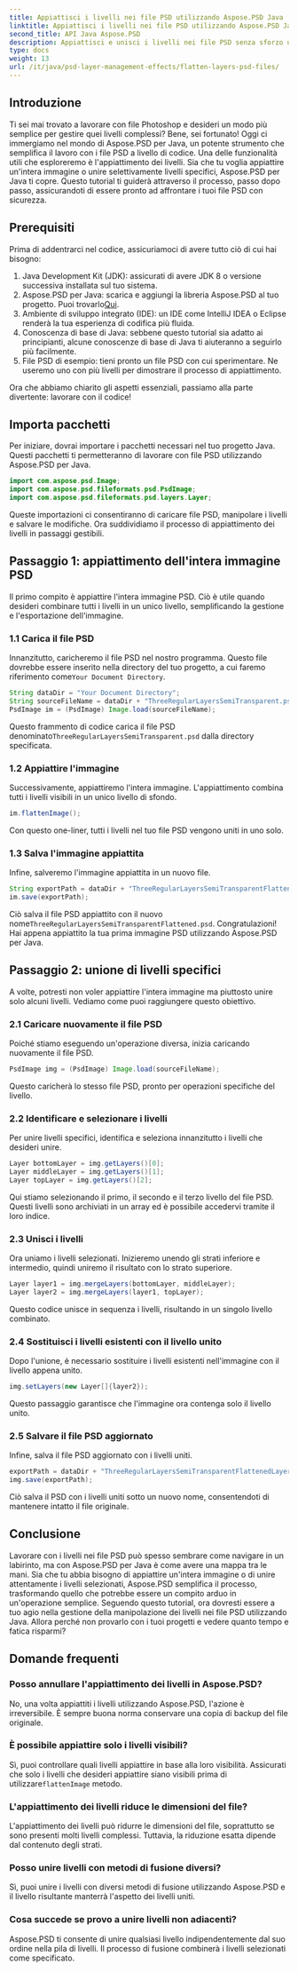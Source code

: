 ```yaml
---
title: Appiattisci i livelli nei file PSD utilizzando Aspose.PSD Java
linktitle: Appiattisci i livelli nei file PSD utilizzando Aspose.PSD Java
second_title: API Java Aspose.PSD
description: Appiattisci e unisci i livelli nei file PSD senza sforzo utilizzando Aspose.PSD per Java. Segui questa guida passo passo per semplificare la gestione dei file PSD.
type: docs
weight: 13
url: /it/java/psd-layer-management-effects/flatten-layers-psd-files/
---
```

## Introduzione

Ti sei mai trovato a lavorare con file Photoshop e desideri un modo più semplice per gestire quei livelli complessi? Bene, sei fortunato! Oggi ci immergiamo nel mondo di Aspose.PSD per Java, un potente strumento che semplifica il lavoro con i file PSD a livello di codice. Una delle funzionalità utili che esploreremo è l'appiattimento dei livelli. Sia che tu voglia appiattire un'intera immagine o unire selettivamente livelli specifici, Aspose.PSD per Java ti copre. Questo tutorial ti guiderà attraverso il processo, passo dopo passo, assicurandoti di essere pronto ad affrontare i tuoi file PSD con sicurezza.

## Prerequisiti

Prima di addentrarci nel codice, assicuriamoci di avere tutto ciò di cui hai bisogno:

1. Java Development Kit (JDK): assicurati di avere JDK 8 o versione successiva installata sul tuo sistema.
2.  Aspose.PSD per Java: scarica e aggiungi la libreria Aspose.PSD al tuo progetto. Puoi trovarlo[Qui](https://releases.aspose.com/psd/java/).
3. Ambiente di sviluppo integrato (IDE): un IDE come IntelliJ IDEA o Eclipse renderà la tua esperienza di codifica più fluida.
4. Conoscenza di base di Java: sebbene questo tutorial sia adatto ai principianti, alcune conoscenze di base di Java ti aiuteranno a seguirlo più facilmente.
5. File PSD di esempio: tieni pronto un file PSD con cui sperimentare. Ne useremo uno con più livelli per dimostrare il processo di appiattimento.

Ora che abbiamo chiarito gli aspetti essenziali, passiamo alla parte divertente: lavorare con il codice!

## Importa pacchetti

Per iniziare, dovrai importare i pacchetti necessari nel tuo progetto Java. Questi pacchetti ti permetteranno di lavorare con file PSD utilizzando Aspose.PSD per Java.

```java
import com.aspose.psd.Image;
import com.aspose.psd.fileformats.psd.PsdImage;
import com.aspose.psd.fileformats.psd.layers.Layer;
```

Queste importazioni ci consentiranno di caricare file PSD, manipolare i livelli e salvare le modifiche. Ora suddividiamo il processo di appiattimento dei livelli in passaggi gestibili.

## Passaggio 1: appiattimento dell'intera immagine PSD

Il primo compito è appiattire l'intera immagine PSD. Ciò è utile quando desideri combinare tutti i livelli in un unico livello, semplificando la gestione e l'esportazione dell'immagine.

### 1.1 Carica il file PSD

 Innanzitutto, caricheremo il file PSD nel nostro programma. Questo file dovrebbe essere inserito nella directory del tuo progetto, a cui faremo riferimento come`Your Document Directory`.

```java
String dataDir = "Your Document Directory";
String sourceFileName = dataDir + "ThreeRegularLayersSemiTransparent.psd";
PsdImage im = (PsdImage) Image.load(sourceFileName);
```

Questo frammento di codice carica il file PSD denominato`ThreeRegularLayersSemiTransparent.psd` dalla directory specificata.

### 1.2 Appiattire l'immagine

Successivamente, appiattiremo l'intera immagine. L'appiattimento combina tutti i livelli visibili in un unico livello di sfondo.

```java
im.flattenImage();
```

Con questo one-liner, tutti i livelli nel tuo file PSD vengono uniti in uno solo.

### 1.3 Salva l'immagine appiattita

Infine, salveremo l'immagine appiattita in un nuovo file.

```java
String exportPath = dataDir + "ThreeRegularLayersSemiTransparentFlattened.psd";
im.save(exportPath);
```

 Ciò salva il file PSD appiattito con il nuovo nome`ThreeRegularLayersSemiTransparentFlattened.psd`. Congratulazioni! Hai appena appiattito la tua prima immagine PSD utilizzando Aspose.PSD per Java.

## Passaggio 2: unione di livelli specifici

A volte, potresti non voler appiattire l'intera immagine ma piuttosto unire solo alcuni livelli. Vediamo come puoi raggiungere questo obiettivo.

### 2.1 Caricare nuovamente il file PSD

Poiché stiamo eseguendo un'operazione diversa, inizia caricando nuovamente il file PSD.

```java
PsdImage img = (PsdImage) Image.load(sourceFileName);
```

Questo caricherà lo stesso file PSD, pronto per operazioni specifiche del livello.

### 2.2 Identificare e selezionare i livelli

Per unire livelli specifici, identifica e seleziona innanzitutto i livelli che desideri unire.

```java
Layer bottomLayer = img.getLayers()[0];
Layer middleLayer = img.getLayers()[1];
Layer topLayer = img.getLayers()[2];
```

Qui stiamo selezionando il primo, il secondo e il terzo livello del file PSD. Questi livelli sono archiviati in un array ed è possibile accedervi tramite il loro indice.

### 2.3 Unisci i livelli

Ora uniamo i livelli selezionati. Inizieremo unendo gli strati inferiore e intermedio, quindi uniremo il risultato con lo strato superiore.

```java
Layer layer1 = img.mergeLayers(bottomLayer, middleLayer);
Layer layer2 = img.mergeLayers(layer1, topLayer);
```

Questo codice unisce in sequenza i livelli, risultando in un singolo livello combinato.

### 2.4 Sostituisci i livelli esistenti con il livello unito

Dopo l'unione, è necessario sostituire i livelli esistenti nell'immagine con il livello appena unito.

```java
img.setLayers(new Layer[]{layer2});
```

Questo passaggio garantisce che l'immagine ora contenga solo il livello unito.

### 2.5 Salvare il file PSD aggiornato

Infine, salva il file PSD aggiornato con i livelli uniti.

```java
exportPath = dataDir + "ThreeRegularLayersSemiTransparentFlattenedLayerByLayer.psd";
img.save(exportPath);
```

Ciò salva il PSD con i livelli uniti sotto un nuovo nome, consentendoti di mantenere intatto il file originale.

## Conclusione

Lavorare con i livelli nei file PSD può spesso sembrare come navigare in un labirinto, ma con Aspose.PSD per Java è come avere una mappa tra le mani. Sia che tu abbia bisogno di appiattire un'intera immagine o di unire attentamente i livelli selezionati, Aspose.PSD semplifica il processo, trasformando quello che potrebbe essere un compito arduo in un'operazione semplice. Seguendo questo tutorial, ora dovresti essere a tuo agio nella gestione della manipolazione dei livelli nei file PSD utilizzando Java. Allora perché non provarlo con i tuoi progetti e vedere quanto tempo e fatica risparmi?

## Domande frequenti

### Posso annullare l'appiattimento dei livelli in Aspose.PSD?  
No, una volta appiattiti i livelli utilizzando Aspose.PSD, l'azione è irreversibile. È sempre buona norma conservare una copia di backup del file originale.

### È possibile appiattire solo i livelli visibili?  
 Sì, puoi controllare quali livelli appiattire in base alla loro visibilità. Assicurati che solo i livelli che desideri appiattire siano visibili prima di utilizzare`flattenImage` metodo.

### L'appiattimento dei livelli riduce le dimensioni del file?  
L'appiattimento dei livelli può ridurre le dimensioni del file, soprattutto se sono presenti molti livelli complessi. Tuttavia, la riduzione esatta dipende dal contenuto degli strati.

### Posso unire livelli con metodi di fusione diversi?  
Sì, puoi unire i livelli con diversi metodi di fusione utilizzando Aspose.PSD e il livello risultante manterrà l'aspetto dei livelli uniti.

### Cosa succede se provo a unire livelli non adiacenti?  
Aspose.PSD ti consente di unire qualsiasi livello indipendentemente dal suo ordine nella pila di livelli. Il processo di fusione combinerà i livelli selezionati come specificato.